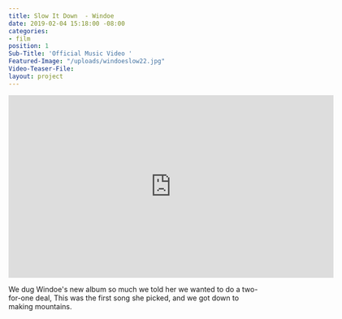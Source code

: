 ```yaml
---
title: Slow It Down  - Windoe
date: 2019-02-04 15:18:00 -08:00
categories:
- film
position: 1
Sub-Title: 'Official Music Video '
Featured-Image: "/uploads/windoeslow22.jpg"
Video-Teaser-File: 
layout: project
---
```


<iframe src="https://player.vimeo.com/video/303639403" width="640" height="360" frameborder="0" webkitallowfullscreen mozallowfullscreen allowfullscreen></iframe>

We dug Windoe's new album so much we told her we wanted to do a two-for-one deal, This was the first song she picked, and we got down to making mountains. 